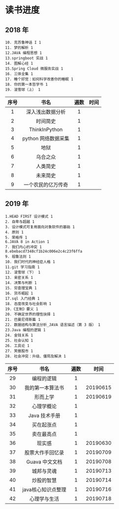 # 读书进度

## 2018 年
    10. 克苏鲁神话 I 1
    11. 梦的解析 1
    12.JAVA 编程思想 1
    13.springboot 实战 1
    14. 图解心经 1
    15.Spring Cloud 微服务实战 1
    16. 三体全集 1
    17. 睡个好觉：如何科学改善你的睡眠 1
    18. 你的第一本哲学书 1
    19. 滚雪球（上） 1

| 序号  |        书名         | 遍数  | 时间  |
| :---: | :-----------------: | :---: | :---: |
|   1   |  深入浅出数据分析   |   1   |       |
|   2   |      时间简史       |   1   |       |
|   3   |    ThinkInPython    |   1   |       |
|   4   | python 网络数据采集 |   1   |       |
|   5   |        地狱         |   1   |       |
|   6   |      乌合之众       |   1   |       |
|   7   |      人类简史       |   1   |       |
|   8   |      未来简史       |   1   |       |
|   9   | 一个农民的亿万传奇  |   1   |       |

## 2019 年

    1.HEAD FIRST 设计模式 1
    2. 自卑与超越 1
    3. 设计模式可复用面向对象软件的基础 1
    4. 原则 1
    5. 荣格传 1
    6.JAVA 8 in Action 1
    7. 我们内心的冲突 1
    8.ebebacd7348cf1b24c006e2c4c23f6ffa
    9. 祖鲁法则 1
    10. 我们时代的神经症人格 1
    11.git 学习指南 1
    12. 滚雪球（下） 1
    13. 亲密关系 1
    14. 决策与判断 1
    15. 穷查理宝典 1
    16. 货币崛起 1
    17.sql 入门经典 1
    18. 态度改变与社会影响 1
    19.《王制》要义 1
    20. 不确定世界的理性抉择 1
    21. 巴曼尼得斯篇 1
    22. 数据结构与算法分析_JAVA 语言描述（第 3 版） 1
    23.Java 编程的逻辑 1
    24. 金钱关系 1
    25. 社会认知 1
    26. 工具论 1
    27. 笑傲股市 1
    28. 社会冲突：升级、僵局及解决 1

| 序号  |        书名        | 遍数  |   时间   |
| :---: | :----------------: | :---: | :------: |
|  29   |     编程的逻辑     |   1   |          |
|  30   |  我的第一本算法书  |   1   | 20190615 |
|  31   |      形而上学      |   1   | 20190619 |
|  32   |     心理学概论     |   1   |          |
|  33   |   Java 技术手册    |   1   |          |
|  34   |     买在起涨点     |   1   |          |
|  35   |     卖在最高点     |   1   |          |
|  36   |       现实感       |   1   | 20190630 |
|  37   |  股票大作手回忆录  |   1   | 20190709 |
|  38   |   Guava 中文文档   |   1   | 20190708 |
|  39   |     城邦与灵魂     |   1   | 20190713 |
|  40   |     炒股的智慧     |   1   | 20190714 |
|  41   | java核心知识点整理 |   1   | 20190716 |
|  42   |    心理学与生活    |   1   | 20190718 |
